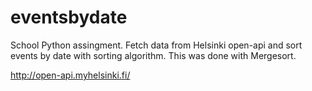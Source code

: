 # eventsbydate
School Python assingment. Fetch data from Helsinki open-api and sort events by date with sorting algorithm. This was done with Mergesort.


http://open-api.myhelsinki.fi/

